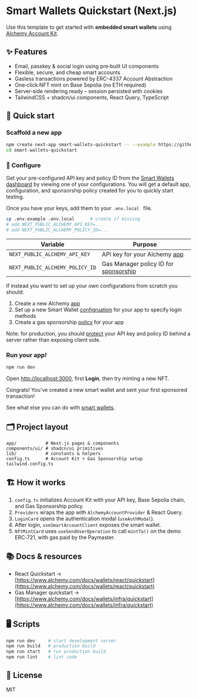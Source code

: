 # Smart Wallets Quickstart (Next.js)

Use this template to get started with **embedded smart wallets** using [Alchemy Account Kit](https://www.alchemy.com/docs/wallets).

## ✨ Features

- Email, passkey & social login using pre‑built UI components
- Flexible, secure, and cheap smart accounts
- Gasless transactions powered by ERC-4337 Account Abstraction
- One‑click NFT mint on Base Sepolia (no ETH required)
- Server‑side rendering ready – session persisted with cookies
- TailwindCSS + shadcn/ui components, React Query, TypeScript

## 🚀 Quick start

### Scaffold a new app

```bash
npm create next-app smart-wallets-quickstart -- --example https://github.com/alchemyplatform/smart-wallets-quickstart
cd smart-wallets-quickstart
```

### 🔧 Configure

Get your pre-configured API key and policy ID from the [Smart Wallets dashboard](https://dashboard.alchemy.com/services/smart-wallets/configuration) by viewing one of your configurations. You will get a default app, configuration, and sponsorship policy created for you to quickly start testing.

Once you have your keys, add them to your `.env.local ` file.

```bash
cp .env.example .env.local      # create if missing
# add NEXT_PUBLIC_ALCHEMY_API_KEY=...
# add NEXT_PUBLIC_ALCHEMY_POLICY_ID=...
```

| Variable                        | Purpose                                                                                                     |
| ------------------------------- | ----------------------------------------------------------------------------------------------------------- |
| `NEXT_PUBLIC_ALCHEMY_API_KEY`   | API key for your Alchemy [app](https://dashboard.alchemy.com/services/smart-wallets/configuration)          |
| `NEXT_PUBLIC_ALCHEMY_POLICY_ID` | Gas Manager policy ID for [sponsorship](https://dashboard.alchemy.com/services/smart-wallets/configuration) |

If instead you want to set up your own configurations from scratch you should:

1. Create a new Alchemy [app](https://dashboard.alchemy.com/apps)
2. Set up a new Smart Wallet [configruation](https://dashboard.alchemy.com/services/smart-wallets/configuration) for your app to specify login methods
3. Create a gas sponsorship [policy](https://dashboard.alchemy.com/services/gas-manager/configuration) for your app

Note: for production, you should [protect](https://www.alchemy.com/docs/wallets/resources/faqs#how-should-i-protect-my-api-key-and-policy-id-in-the-frontend) your API key and policy ID behind a server rather than exposing client side.

### Run your app!

```bash
npm run dev
```

Open [http://localhost:3000](http://localhost:3000), first **Login**, then try minting a new NFT.

Congrats! You've created a new smart wallet and sent your first sponsored transaction!

See what else you can do with [smart wallets](https://www.alchemy.com/docs/wallets/react/overview).

## 🗂 Project layout

```
app/           # Next.js pages & components
components/ui/ # shadcn/ui primitives
lib/           # constants & helpers
config.ts      # Account Kit + Gas Sponsorship setup
tailwind.config.ts
```

## 🏗️ How it works

1. `config.ts` initializes Account Kit with your API key, Base Sepolia chain, and Gas Sponsorship policy.
2. `Providers` wraps the app with `AlchemyAccountProvider` & React Query.
3. `LoginCard` opens the authentication modal (`useAuthModal`).
4. After login, `useSmartAccountClient` exposes the smart wallet.
5. `NftMintCard` uses `useSendUserOperation` to call `mintTo()` on the demo ERC‑721, with gas paid by the Paymaster.

## 📚 Docs & resources

- React Quickstart → [https://www.alchemy.com/docs/wallets/react/quickstart](https://www.alchemy.com/docs/wallets/react/quickstart)
- Gas Manager quickstart → [https://www.alchemy.com/docs/wallets/infra/quickstart](https://www.alchemy.com/docs/wallets/infra/quickstart)

## 🖥 Scripts

```bash
npm run dev     # start development server
npm run build   # production build
npm run start   # run production build
npm run lint    # lint code
```

## 🛂 License

MIT
